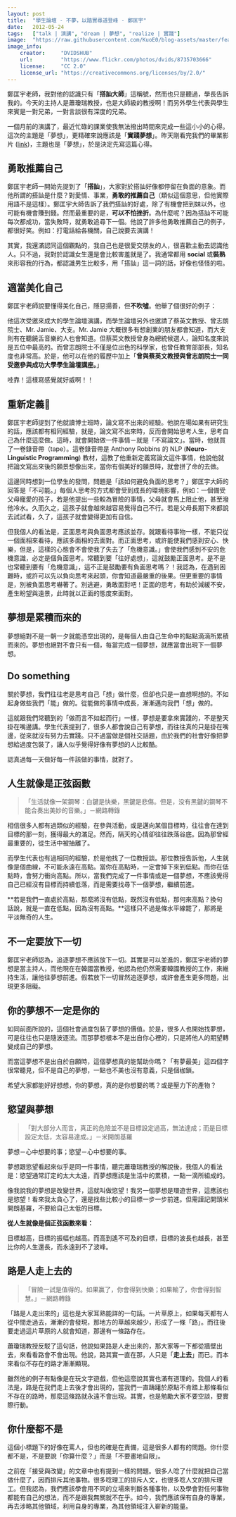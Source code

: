 ```yaml
---
layout: post
title:  "學生論壇 - 不夢，以踏實尋道登峰 - 鄭匡宇"
date:   2012-05-24
tags:   ["talk | 演講", "dream | 夢想", "realize | 實踐"]
image:  "https://raw.githubusercontent.com/KuoE0/blog-assets/master/feature-photos/2012-05-24-talk-stop-dreaming-do-something.jpg"
image_info:
    creator:     "DVIDSHUB"
    url:         "https://www.flickr.com/photos/dvids/8735703666"
    license:     "CC 2.0"
    license_url: "https://creativecommons.org/licenses/by/2.0/"
---
```


鄭匡宇老師，我對他的認識只有「**搭訕大師**」這稱號，然而也只是聽過，學長告訴我的。今天的主持人是蕭瓊瑞教授，也是大師級的教授啊！而另外學生代表與學生來賓是一對兄弟，一對言談很有深度的兄弟。

一個月前的演講了，最近忙碌的課業使我無法撥出時間來完成一些這小小的心得。這次的主題是「夢想」，更精確來說應該是「**實踐夢想**」。昨天剛看完我們的畢業影片 ([link](https://www.youtube.com/watch?v=YNaoBwjksAQ))，主題也是「夢想」，於是決定先寫這篇心得。

## 勇敢推薦自己

鄭匡宇老師一開始先提到了「**搭訕**」，大家對於搭訕好像都停留在負面的意象。而他所謂的搭訕是什麼？對愛情、事業，**勇敢的推薦自己**（類似這個意思，但他實際用語不是這樣）。鄭匡宇大師告訴了我們搭訕的好處，除了有機會把到妹以外，也可能有機會賺到錢。然而最重要的是，**可以不怕挫折**。為什麼呢？因為搭訕不可能每次都成功，當失敗時，就勇敢追尋下一個。他說了許多他勇敢推薦自己的例子，都很好笑。例如：打電話給各機關，自己說要去演講！

其實，我還滿認同這個觀點的，我自己也是很愛交朋友的人，很喜歡主動去認識他人。只不過，我對於認識女生還是會比較害羞就是了。我通常都用 **social** 或**裝熟**來形容我的行為，都認識男生比較多，用「搭訕」這一詞的話，好像也怪怪的啦。

## 適當美化自己

鄭匡宇老師說要懂得美化自己，隱惡揚善，但**不吹噓**。他舉了個很好的例子：

他這次受邀來成大的學生論壇演講，而學生論壇另外也邀請了蔡英文教授、曾志朗院士、Mr. Jamie、大支。Mr. Jamie 大概很多有想創業的朋友都會知道，而大支則有在聽饒舌音樂的人也會知道。但蔡英文教授曾身為總統候選人，論知名度來說是五位中最高的。而曾志朗院士不僅是位出色的科學家，也曾任教育部部長，知名度也非常高。於是，他可以在他的履歷中加上「**曾與蔡英文教授與曾志朗院士一同受邀參與成功大學學生論壇講座。**」

哇靠！這樣寫感覺就好威啊！！

## 重新定義

鄭匡宇老師提到了他就讀博士班時，論文寫不出來的經驗。他說在場如果有研究生的話，應該都有相同經驗，就是，論文寫不出來時，反而會開始思考人生，思考自己為什麼這麼做。這時，就會開始做一件事情－就是「不寫論文」。當時，他就買了一卷錄音帶（tape）。這卷錄音帶是 Anthony Robbins 的 NLP (**Neuro-Linguistic Programming**) 教材，這教了他重新定義寫論文這件事情，他說他就把論文寫出來後的願景想像出來，當你有個美好的願景時，就會拼了命的去做。

這邊同時想到一位學生的發問，問題是「該如何避免負面的思考？」鄭匡宇大師的回答是「不可能。」每個人思考的方式都會受到成長的環境影響，例如：一個備受父母寵愛的孩子，若是他提出一些較為冒險的事情，父母就會馬上阻止他，甚至潑他冷水。久而久之，這孩子就會越來越容易覺得自己不行。若是父母長期下來都說去試試看，久了，這孩子就會變得更加有自信。

但我個人的看法是，正面思考與負面思考應該並存。就跟看待事物一樣，不能只從一個面相來看待，應該多面相的去面對。而正面思考，或許能使我們感到安心、快樂，但是，這樣的心態會不會使我了失去了「危機意識。」會使我們感到不安的危機意識，必定是個負面思考。常聽到要「往好處想」，這就鼓勵正面思考。是不是也常聽到要有「危機意識」，這不正是鼓勵要有負面思考嗎？！我認為，在遇到困難時，或許可以先以負向思考來起頭，你會知道最嚴重的後果。但更重要的事情是，別被負面思考嚇著了。別逃避，勇敢面對吧！正面的思考，有助於減緩不安，產生盼望與遠景，此時就以正面的態度來面對。

## 夢想是累積而來的

夢想絕對不是一朝一夕就能憑空出現的，是每個人由自己生命中的點點滴滴所累積而來的。夢想也絕對不會只有一個，每當完成一個夢想，就應當會出現下一個夢想。

## Do something

關於夢想，我們往往老是思考自己「想」做什麼，但卻也只是一直想啊想的。不如起身做些我們「能」做的。從能做的事情中成長，漸漸邁向我們「想」做的。

這就跟我們常聽到的「做而言不如起而行」一樣，夢想是要拿來實踐的，不是整天掛在嘴邊講。學生代表提到了，很多人都會說自己有夢想，而往往真的只是掛在嘴邊，從來就沒有努力去實踐。只不過當做是個社交話題，由於我們的社會好像把夢想給過度包裝了，讓人似乎覺得好像有夢想的人比較酷。

認真過每一天做好每一件該做的事情，就對了。

## 人生就像是正弦函數

> 「生活就像一架鋼琴：白鍵是快樂，黑鍵是悲傷。但是，没有黑鍵的鋼琴不能合奏出美妙的音樂。」－網路轉錄

相信很多人都有過類似的經驗，在參與活動，或是邁向某個目標時，往往會在達到目標的那一刻，獲得最大的滿足。然而，隔天的心情卻往往跌落谷底。因為那曾經最重要的，從生活中被抽離了。

而學生代表也有過相同的經驗，於是他找了一位教授談。那位教授告訴他，人生就像是個曲線，不可能永遠在高點。當你在高點時，一定會掉下來到低點。而你在低點時，會努力衝向高點。所以，當我們完成了一件事情或是一個夢想，不應該覺得自己已經沒有目標而持續低落，而是需要找尋下一個夢想，繼續前進。

**若是我們一直處於高點，那麼將沒有低點，既然沒有低點，那何來高點？換句話說，就是一直在低點，因為沒有高點。**這樣只不過是條水平線罷了，那將是平淡無奇的人生。

## 不一定要放下一切

鄭匡宇老師認為，追逐夢想不應該放下一切。其實是可以並進的，鄭匡宇老師的夢想是當主持人，而他現在在韓國當教授，他認為他仍然需要韓國教授的工作，來維持生活，讓他往夢想前進。假若放下一切冒然追逐夢想，或許會產生更多問題，出現更多阻礙。

## 你的夢想不一定是你的

如同前面所說的，這個社會過度包裝了夢想的價值。於是，很多人也開始找夢想，可是往往也只是隨波逐流。而那夢想根本不是出自你心裡的，只是將他人的期望轉變成自己的夢想。

而當這夢想不是出自於自願時，這個夢想真的能幫助你嗎？「有夢最美」這四個字很常聽見，但不是自己的夢想，一點也不美也沒有意義，只是個枷鎖。

希望大家都能好好想想，你的夢想，真的是你想要的嗎？或是壓力下的產物？

## 慾望與夢想

> 「對大部分人而言，真正的危險並不是目標設定過高，無法達成；而是目標設定太低，太容易達成。」－米開朗基羅

夢想－心中想要的事；慾望－心中想要的事。

夢想跟慾望看起來似乎是同一件事情，聽完蕭瓊瑞教授的解說後，我個人的看法是：慾望通常訂定的太大太遠，而夢想應該是生活中的累積，一點一滴所組成的。

像我說我的夢想是改變世界，這就叫做慾望！我另一個夢想是環遊世界，這應該也是慾望！看來我太貪心了，還是找些比較小的目標一步一步前進。但需謹記開頭米開朗基羅，不要給自己太低的目標。

**從人生就像是個正弦函數來看：**

目標越高，目標的振幅也越高。而高到遙不可及的目標，目標的波長也越長，甚至比你的人生還長，而永遠到不了波峰。

## 路是人走上去的

> 「冒險一試是值得的。如果赢了，你會得到快樂；如果輸了，你會得到智慧。」－網路轉錄

「路是人走出來的」這也是大家耳熟能詳的一句話。一片草原上，如果每天都有人從中間走過去，漸漸的會發現，那地方的草越來越少，形成了一條「路」。而往後要走過這片草原的人就會知道，那邊有一條路存在。

蕭瓊瑞教授反駁了這句話，他說如果路是人走出來的，那大家等一下都從牆壁出去，來看看路會不會出現。他說，路其實一直在那，人只是「**走上去**」而已。而本來看似不存在的路才漸漸顯現。

雖然他的例子有點像是在玩文字遊戲，但他這麼說其實也滿有道理的。我個人的看法是，路是在我們走上去後才會出現的，當我們一直躊躇於原點不肯踏上那條看似不存在的路時，那麼這條路就永遠不會出現。其實，也是勉勵大家不要空談，要實際行動。

## 你什麼都不是

這個小標題下的好像在罵人，但也的確是在責備，這是很多人都有的問題。你什麼都不是，不是要說「你算什麼？」而是「不要畫地自限」。

之前在「接受與改變」的文章中也有提到一樣的問題。很多人唸了什麼就把自己當做什麼了，因而排斥其他事物。很多唸理工的排斥人文，也很多唸人文的排斥理工。但我認為，我們應該學會用不同的立場來判斷各種事物，以及學會對任何事物都能有自己的想法，而不是跟我無關就不在乎。如今，我們應該保有自身的專業，再去涉略其他領域，利用自身的專業，為其他領域注入嶄新的能量。
